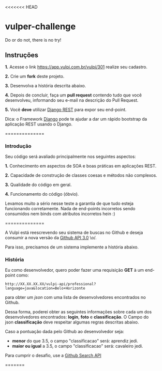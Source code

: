 <<<<<<< HEAD
# vulper-challenge
Do or do not, there is no try!

## Instruções

**1.** Acesse o link https://app.vulpi.com.br/vulpi/301 realize seu cadastro.

**2.** Crie um **fork** deste projeto.

**3.** Desenvolva a história descrita abaixo.

**4.** Depois de concluir, faça um **pull request** contendo tudo que você desenvolveu, informando seu e-mail na descrição do Pull Request.

**5.** Você **deve** utilizar [Django REST](http://www.django-rest-framework.org/#api-guide) para expor seu end-point. 

Dica: o Framework [Django](https://docs.djangoproject.com/pt-br/1.11/intro/tutorial01/) pode te ajudar a dar um rápido bootstrap da aplicação REST usando o Django. 

==============

### Introdução

Seu código será avaliado principalmente nos seguintes aspectos:

**1.** Conhecimento em aspectos de SOA e boas práticas em aplicações REST.

**2.** Capacidade de construção de classes coesas e métodos não complexos.

**3.** Qualidade do código em geral.

**4.** Funcionamento do código (óbvio).

Levamos muito a sério nesse teste a garantia de que tudo esteja funcionando corretamente. Nada de end-points incorretos sendo consumidos nem binds com atributos incorretos hein :)

==============

A Vulpi está reescrevendo seu sistema de buscas no Github e deseja consumir a nova versão da [Github API 3.0](https://developer.github.com/v3/search/#search-users) \o/.

Para isso, precisamos de um sistema implemente a história abaixo.

### História

Eu como desenvolvedor, quero poder fazer uma requisição **GET** à um end-point como:

`http://XX.XX.XX.XX/vulpi-api/professional?language=java&location=Belo+Horizonte`

para obter um *json* com uma lista de desenvolvedores encontrados no Github. 

Dessa forma, poderei obter as seguintes informações sobre cada um dos desenvolvedores encontrados: **login**, **foto** e **classificação**. O Campo do json **classificação** deve respeitar algumas regras descritas abaixo.

Caso a pontuação dada pelo Github ao desenvolvedor seja:
- **menor** do que 3.5, o campo "classificacao" será: aprendiz jedi.
- **maior ou igual** a 3.5, o campo "classificacao" será: cavaleiro jedi.

Para cumprir o desafio, use a [Github Search API](https://developer.github.com/v3/search/#search-users)

=======



